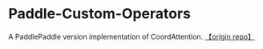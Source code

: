 # Paddle-Custom-Operators
A PaddlePaddle version implementation of CoordAttention. [【origin repo】](https://github.com/Andrew-Qibin/CoordAttention/)
